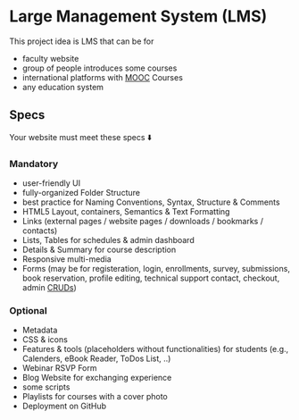 # Large Management System (LMS)
This project idea is LMS that can be for
- faculty website
- group of people introduces some courses
- international platforms with [MOOC](https://www.mooc.org/about-moocs "Massive Open Online Courses") Courses
- any education system

## Specs
Your website must meet these specs ⬇️

### Mandatory
- user-friendly UI
- fully-organized Folder Structure
- best practice for Naming Conventions, Syntax, Structure & Comments
- HTML5 Layout, containers, Semantics & Text Formatting
- Links (external pages / website pages / downloads / bookmarks / contacts)
- Lists, Tables for schedules & admin dashboard
- Details & Summary for course description
- Responsive multi-media
- Forms (may be for registeration, login, enrollments, survey, submissions, book reservation, profile editing, technical support contact, checkout, admin [CRUDs](https://www.crowdstrike.com/cybersecurity-101/observability/crud/ "Create - Read - Update - Delete"))

### Optional
- Metadata
- CSS & icons
- Features & tools (placeholders without functionalities) for students (e.g., Calenders, eBook Reader, ToDos List, ..)
- Webinar RSVP Form
- Blog Website for exchanging experience
- some scripts
- Playlists for courses with a cover photo
- Deployment on GitHub
